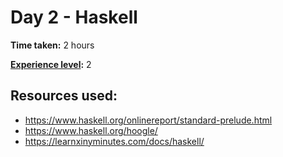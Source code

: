 # Day 2 - Haskell

**Time taken:** 2 hours

**[Experience level](https://github.com/Vilsol/AdventOfCode2017/blob/master/README.md#experience-levels):** 2

## Resources used:

* https://www.haskell.org/onlinereport/standard-prelude.html
* https://www.haskell.org/hoogle/
* https://learnxinyminutes.com/docs/haskell/
